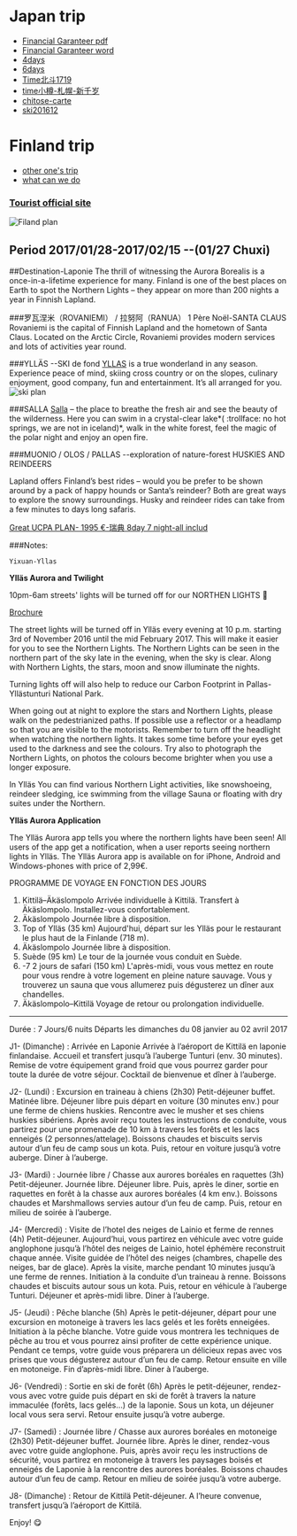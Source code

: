 # Japan trip
- [Financial Garanteer pdf](https://github.com/daoer878/nandomoreira-jekyll-theme/blob/master/%E8%B5%84%E5%8A%A9%E5%A3%B0%E6%98%8E.pdf)
- [Financial Garanteer word](https://github.com/daoer878/nandomoreira-jekyll-theme/blob/master/%E8%B5%84%E5%8A%A9%E5%A3%B0%E6%98%8E.docx)
- [4days](https://github.com/daoer878/nandomoreira-jekyll-theme/blob/master/4.pdf)
- [6days](https://github.com/daoer878/nandomoreira-jekyll-theme/blob/master/6.pdf)
- [Time北斗1719](https://github.com/daoer878/nandomoreira-jekyll-theme/blob/master/Time%E5%8C%97%E6%96%971719.pdf)
- [time小樽-札幌-新千岁](https://github.com/daoer878/nandomoreira-jekyll-theme/blob/master/time%E5%B0%8F%E6%A8%BD-%E6%9C%AD%E5%B9%8C-%E6%96%B0%E5%8D%83%E5%B2%81.pdf)
- [chitose-carte](https://github.com/daoer878/nandomoreira-jekyll-theme/blob/master/chitose-carte.pdf)
- [ski201612](https://github.com/daoer878/nandomoreira-jekyll-theme/blob/master/ski201612.pdf)



# Finland trip
- [other one's trip](http://www.mafengwo.cn/i/663220.html)
- [what can we do](http://visitrovaniemi.fi/see-do/activities/)

### [Tourist official site](http://www.visitfinland.com/zh/la_pu_lan/)
![Filand plan](http://static2.visitfinland.com/wp-content/uploads/Illustrated-Map.jpg)

## Period 2017/01/28-2017/02/15  --(01/27 Chuxi)

##Destination-Laponie
The thrill of witnessing the Aurora Borealis is a once-in-a-lifetime experience for many. Finland is one of the best places on Earth to spot the Northern Lights – they appear on more than 200 nights a year in Finnish Lapland.

###罗瓦涅米（ROVANIEMI） / 拉努阿（RANUA）
1 Père Noël-SANTA CLAUS
Rovaniemi is the capital of Finnish Lapland and the hometown of Santa Claus. Located on the Arctic Circle, Rovaniemi provides modern services and lots of activities year round.


###YLLÄS  --SKI de fond
[YLLAS](http://www.yllas.fi/en)
is a true wonderland in any season. Experience peace of mind, skiing cross country or on the slopes, culinary enjoyment, good company, fun and entertainment. It’s all arranged for you.
![ski plan](http://www.panoraama.com/yllas/pan/preview.jpg)

###SALLA
[Salla](http://loma.salla.fi/en/)
 – the place to breathe the fresh air and see the beauty of the wilderness. Here you can swim in a crystal-clear lake*( :trollface: no hot springs, we are not in iceland)*, walk in the white forest, feel the magic of the polar night and enjoy an open fire.

###MUONIO / OLOS / PALLAS  --exploration of nature-forest
HUSKIES AND REINDEERS

Lapland offers Finland’s best rides – would you be prefer to be shown around by a pack of happy hounds or Santa’s reindeer? Both are great ways to explore the snowy surroundings. Husky and reindeer rides can take from a few minutes to days long safaris.

[Great UCPA PLAN- 1995 €-瑞典 8day 7 night-all includ](http://www.ucpa-vacances.com/sejour/PAAKTTN10-aurore-boreale-aventure/participants/18/)

###Notes:

```
Yixuan-Yllas
```


**Ylläs Aurora and Twilight**

10pm-6am streets' lights will be turned off for our NORTHEN LIGHTS :milky_way:

[Brochure](https://issuu.com/visityllas/docs/yllas_esite_2016-2017_100_en)

The street lights will be turned off in Ylläs every evening at 10 p.m. starting 3rd of November 2016 until the mid February 2017. This will make it easier for you to see the Northern Lights. The Northern Lights can be seen in the northern part of the sky late in the evening, when the sky is clear. Along with Northern Lights, the stars, moon and snow illuminate the nights.

Turning lights off will also help to reduce our Carbon Footprint in Pallas-Yllästunturi National Park.

When going out at night to explore the stars and Northern Lights, please walk on the pedestrianized paths. If possible use a reflector or a headlamp so that you are visible to the motorists. Remember to turn off the headlight when watching the northern lights. It takes some time before your eyes get used to the darkness and see the colours. Try also to photograph the Northern Lights, on photos the colours become brighter when you use a longer exposure.

In Ylläs You can find various Northern Light activities, like snowshoeing, reindeer sledging, ice swimming from the village Sauna or floating with dry suites under the Northern.

**Ylläs Aurora Application**

The Ylläs Aurora app tells you where the northern lights have been seen! All users of the app get a notification, when a user reports seeing northern lights in Ylläs. The Ylläs Aurora app is available on for iPhone, Android and Windows-phones with price of 2,99€.


PROGRAMME DE VOYAGE EN FONCTION DES JOURS
  1. Kittilä–Äkäslompolo
  Arrivée individuelle à Kittilä. Transfert à Äkäslompolo. Installez-vous confortablement.
  2. Äkäslompolo
  Journée libre à disposition.
  3. Top of Ylläs (35 km)
  Aujourd'hui, départ sur les Ylläs pour le restaurant le plus haut de la Finlande (718 m).
  4. Äkäslompolo
  Journée libre à disposition.
  5. Suède (95 km)
  Le tour de la journée vous conduit en Suède.
  6. -7 2 jours de safari (150 km)
  L'après-midi, vous vous mettez en route pour vous rendre à votre logement en pleine nature sauvage. Vous y trouverez un sauna que vous   allumerez puis dégusterez un dîner aux chandelles.
  8. Äkäslompolo–Kittilä
  Voyage de retour ou prolongation individuelle.
---

Durée : 7 Jours/6 nuits
Départs les dimanches du 08 janvier au 02 avril 2017


J1- (Dimanche) : Arrivée en Laponie
Arrivée à l’aéroport de Kittilä en laponie finlandaise. Accueil et transfert jusqu’à l’auberge Tunturi (env. 30 minutes). Remise de votre équipement grand froid que vous pourrez garder pour toute la durée de votre séjour. Cocktail de bienvenue et dîner à l’auberge. 

J2- (Lundi) : Excursion en traineau à chiens (2h30)
Petit-déjeuner buffet. Matinée libre. Déjeuner libre puis départ en voiture (30 minutes env.) pour une ferme de chiens huskies. Rencontre avec le musher et ses chiens huskies sibériens. Après avoir reçu toutes les instructions de conduite, vous partirez pour une promenade de 10 km à travers les forêts et les lacs enneigés (2 personnes/attelage). Boissons chaudes et biscuits servis autour d’un feu de camp sous un kota. Puis, retour en voiture jusqu’à votre auberge. Diner à l’auberge. 

J3- (Mardi) : Journée libre / Chasse aux aurores boréales en raquettes (3h)
Petit-déjeuner. Journée libre. Déjeuner libre. Puis, après le diner, sortie en raquettes en forêt à la chasse aux aurores boréales (4 km env.). Boissons chaudes et Marshmallows servies autour d’un feu de camp. Puis, retour en milieu de soirée à l’auberge.

J4- (Mercredi) : Visite de l’hotel des neiges de Lainio et ferme de rennes (4h)
Petit-déjeuner. Aujourd’hui, vous partirez en véhicule avec votre guide anglophone jusqu’à l’hôtel des neiges de Lainio, hotel éphémère reconstruit chaque année. Visite guidée de l’hôtel des neiges (chambres, chapelle des neiges, bar de glace). Après la visite, marche pendant 10 minutes jusqu’à une ferme de rennes. Initiation à la conduite d’un traineau à renne. Boissons chaudes et biscuits autour sous un kota. Puis, retour en véhicule à l’auberge Tunturi. Déjeuner et après-midi libre. Diner à l’auberge. 

J5- (Jeudi) : Pêche blanche (5h)
Après le petit-déjeuner, départ pour une excursion en motoneige à travers les lacs gelés et les forêts enneigées. Initiation à la pêche blanche. Votre guide vous montrera les techniques de pêche au trou et vous pourrez ainsi profiter de cette expérience unique. Pendant ce temps, votre guide vous préparera un délicieux repas avec vos prises que vous dégusterez autour d’un feu de camp. Retour ensuite en ville en motoneige. Fin d’après-midi libre. Diner à l’auberge. 

J6- (Vendredi) : Sortie en ski de forêt (6h)
Après le petit-déjeuner, rendez-vous avec votre guide puis départ en ski de forêt à travers la nature immaculée (forêts, lacs gelés…) de la laponie. Sous un kota, un déjeuner local vous sera servi. Retour ensuite jusqu’à votre auberge. 

J7- (Samedi) : Journée libre / Chasse aux aurores boréales en motoneige (2h30)
Petit-déjeuner buffet. Journée libre. Après le diner, rendez-vous avec votre guide anglophone. Puis, après avoir reçu les instructions de sécurité, vous partirez en motoneige à travers les paysages boisés et enneigés de Laponie à la rencontre des aurores boréales. Boissons chaudes autour d’un feu de camp. Retour en milieu de soirée jusqu’à votre auberge. 

J8- (Dimanche) : Retour de Kittilä
Petit-déjeuner. A l’heure convenue, transfert jusqu’à l’aéroport de Kittilä.

Enjoy! :yum:

